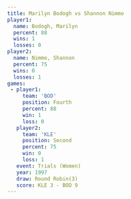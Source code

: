 ```yaml
---
title: Marilyn Bodogh vs Shannon Nimmo
player1:               
  name: Bodogh, Marilyn
  percent: 88          
  wins: 1              
  losses: 0            
player2:               
  name: Nimmo, Shannon 
  percent: 75          
  wins: 0              
  losses: 1            
games:
 - player1:          
     team: 'BOD'     
     position: Fourth
     percent: 88     
     win: 1          
     loss: 0         
   player2:          
     team: 'KLE'     
     position: Second
     percent: 75     
     win: 0          
     loss: 1         
   event: Trials (Women)
   year: 1997           
   draw: Round Robin(3) 
   score: KLE 3 - BOD 9 
---
```

